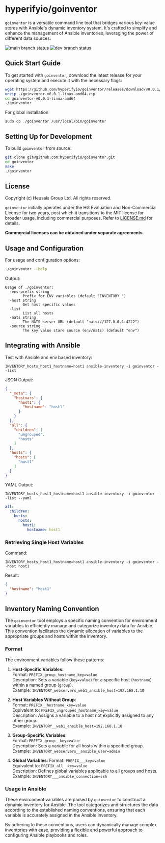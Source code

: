 # hyperifyio/goinventor

`goinventor` is a versatile command line tool that bridges various key-value
stores with Ansible's dynamic inventory system. It's crafted to simplify and 
enhance the management of Ansible inventories, leveraging the power of different
data sources.

![main branch status](https://github.com/hyperifyio/goinventor/actions/workflows/build.yml/badge.svg?branch=main)
![dev branch status](https://github.com/hyperifyio/goinventor/actions/workflows/build.yml/badge.svg?branch=dev)

## Quick Start Guide

To get started with `goinventor`, download the latest release for your operating
system and execute it with the necessary flags:

```bash
wget https://github.com/hyperifyio/goinventor/releases/download/v0.0.1/goinventor-v0.0.1-linux-amd64.zip
unzip ./goinventor-v0.0.1-linux-amd64.zip
cd goinventor-v0.0.1-linux-amd64
./goinventor
```

For global installation:

```
sudo cp ./goinventor /usr/local/bin/goinventor
```

## Setting Up for Development

To build `goinventor` from source:

```bash
git clone git@github.com:hyperifyio/goinventor.git
cd goinventor
make
./goinventor
```

## License

Copyright (c) Heusala Group Ltd. All rights reserved.

`goinventor` initially operates under the HG Evaluation and Non-Commercial License for two years, post which 
it transitions to the MIT license for broader usage, including commercial purposes. Refer to 
[LICENSE.md](LICENSE.md) for details.

**Commercial licenses can be obtained under separate agreements.**

## Usage and Configuration

For usage and configuration options:

```bash
./goinventor --help
```

Output:

```
Usage of ./goinventor:
  -env-prefix string
        Prefix for ENV variables (default "INVENTORY_")
  -host string
        Get host specific values
  -list
        List all hosts
  -nats string
        The NATS server URL (default "nats://127.0.0.1:4222")
  -source string
        The key value store source (env/nats) (default "env")
```

## Integrating with Ansible

Test with Ansible and env based inventory:

```
INVENTORY_hosts_host1_hostname=host1 ansible-inventory -i goinventor --list
```

JSON Output:

```json
{
  "_meta": {
    "hostvars": {
      "host1": {
        "hostname": "host1"
      }
    }
  },
  "all": {
    "children": [
      "ungrouped",
      "hosts"
    ]
  },
  "hosts": {
    "hosts": [
      "host1"
    ]
  }
}
```

YAML Output:

```
INVENTORY_hosts_host1_hostname=host1 ansible-inventory -i goinventor --list --yaml
```

```yaml
all:
  children:
    hosts:
      hosts:
        host1:
          hostname: host1
```

### Retrieving Single Host Variables

Command:

```
INVENTORY_hosts_host1_hostname=host1 ansible-inventory -i goinventor --host host1
```

Result:

```json
{
  "hostname": "host1"
}
```

## Inventory Naming Convention

The `goinventor` tool employs a specific naming convention for environment 
variables to efficiently manage and categorize inventory data for Ansible. This 
convention facilitates the dynamic allocation of variables to the appropriate 
groups and hosts within the inventory.

### Format

The environment variables follow these patterns:

1. **Host-Specific Variables**:  
   Format: `PREFIX_group_hostname_key=value`  
   Description: Sets a variable (`key=value`) for a specific host (`hostname`) 
   within a named group (`group`).  
   Example: `INVENTORY_webservers_web1_ansible_host=192.168.1.10`

2. **Host Variables Without Group**:  
   Format: `PREFIX__hostname_key=value`  
   Equivalent to: `PREFIX_ungrouped_hostname_key=value`  
   Description: Assigns a variable to a host not explicitly assigned to any
   other group.  
   Example: `INVENTORY__web1_ansible_host=192.168.1.10`

3. **Group-Specific Variables**:  
   Format: `PREFIX_group__key=value`  
   Description: Sets a variable for all hosts within a specified group.  
   Example: `INVENTORY_webservers__ansible_user=admin`

4. **Global Variables**:
   Format: `PREFIX___key=value`  
   Equivalent to: `PREFIX_all__key=value`  
   Description: Defines global variables applicable to all groups and hosts.  
   Example: `INVENTORY___ansible_connection=ssh`

### Usage in Ansible

These environment variables are parsed by `goinventor` to construct a dynamic
inventory for Ansible. The tool categorizes and structures the data according to
the established naming conventions, ensuring that each variable is accurately
assigned in the Ansible inventory.

By adhering to these conventions, users can dynamically manage complex 
inventories with ease, providing a flexible and powerful approach to configuring
Ansible playbooks and roles.
